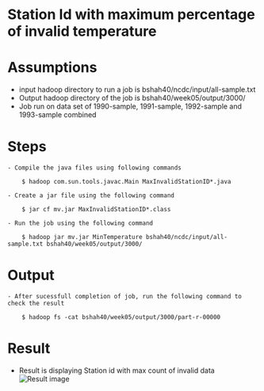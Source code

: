 # Station Id with maximum percentage of invalid temperature

# Assumptions
- input hadoop directory to run a job is  bshah40/ncdc/input/all-sample.txt
- Output hadoop directory of the job is bshah40/week05/output/3000/
- Job run on data set of 1990-sample, 1991-sample, 1992-sample and 1993-sample combined


# Steps

    - Compile the java files using following commands

        $ hadoop com.sun.tools.javac.Main MaxInvalidStationID*.java
    
    - Create a jar file using the following command

        $ jar cf mv.jar MaxInvalidStationID*.class
        
    - Run the job using the following command

        $ hadoop jar mv.jar MinTemperature bshah40/ncdc/input/all-sample.txt bshah40/week05/output/3000/

# Output

    - After sucessfull completion of job, run the following command to check the result

        $ hadoop fs -cat bshah40/week05/output/3000/part-r-00000

# Result
- Result is displaying Station id with max count of invalid data
![Result image](https://github.com/illinoistech-itm/bshah40/blob/master/ITMD-521/Week-05/item-three/1.png)
